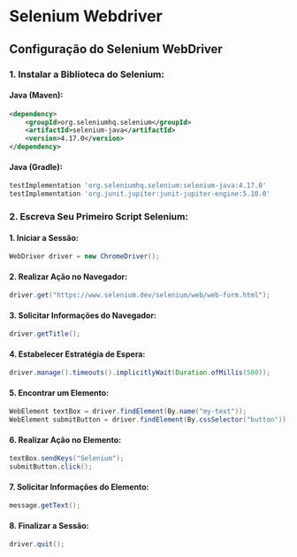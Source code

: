 # Selenium Webdriver

## **Configuração do Selenium WebDriver**

### **1. Instalar a Biblioteca do Selenium:**

#### **Java (Maven):**

```xml
<dependency>
    <groupId>org.seleniumhq.selenium</groupId>
    <artifactId>selenium-java</artifactId>
    <version>4.17.0</version>
</dependency>
```
#### **Java (Gradle):**

```gradle
testImplementation 'org.seleniumhq.selenium:selenium-java:4.17.0'
testImplementation 'org.junit.jupiter:junit-jupiter-engine:5.10.0'
```


### **2. Escreva Seu Primeiro Script Selenium:**


#### **1. Iniciar a Sessão:**

```java
WebDriver driver = new ChromeDriver();
```

#### **2. Realizar Ação no Navegador:**

```java
driver.get("https://www.selenium.dev/selenium/web/web-form.html");
```

#### **3. Solicitar Informações do Navegador:**

```java
driver.getTitle();
```

#### **4. Estabelecer Estratégia de Espera:**

```java
driver.manage().timeouts().implicitlyWait(Duration.ofMillis(500));
```

#### **5. Encontrar um Elemento:**

```java
WebElement textBox = driver.findElement(By.name("my-text"));
WebElement submitButton = driver.findElement(By.cssSelector("button"));
```

#### **6. Realizar Ação no Elemento:**

```java
textBox.sendKeys("Selenium");
submitButton.click();
```

#### **7. Solicitar Informações do Elemento:**

```java
message.getText();
```

#### **8. Finalizar a Sessão:**

```java
driver.quit();
```
